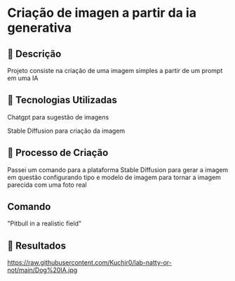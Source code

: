 # Criação de imagen a partir da ia generativa 

## 📒 Descrição
Projeto consiste na criação de uma imagem simples a partir de um prompt em uma IA

## 🤖 Tecnologias Utilizadas
Chatgpt para sugestão de imagens

Stable Diffusion para criação da imagem

## 🧐 Processo de Criação
Passei um comando para a plataforma Stable Diffusion para gerar a imagem em questão configurando tipo e modelo de imagem para tornar a imagem parecida com uma foto real 

## Comando

"Pitbull in a realistic field"

## 🚀 Resultados
https://raw.githubusercontent.com/Kuchir0/lab-natty-or-not/main/Dog%20IA.jpg
